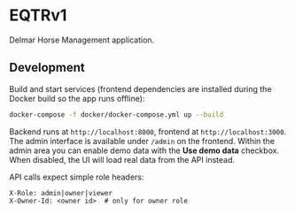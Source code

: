 # EQTRv1

Delmar Horse Management application.

## Development

Build and start services (frontend dependencies are installed during the Docker build so the app runs offline):

```bash
docker-compose -f docker/docker-compose.yml up --build
```

Backend runs at `http://localhost:8000`, frontend at `http://localhost:3000`.
The admin interface is available under `/admin` on the frontend.
Within the admin area you can enable demo data with the **Use demo data**
checkbox. When disabled, the UI will load real data from the API instead.

API calls expect simple role headers:

```
X-Role: admin|owner|viewer
X-Owner-Id: <owner id>  # only for owner role
```
